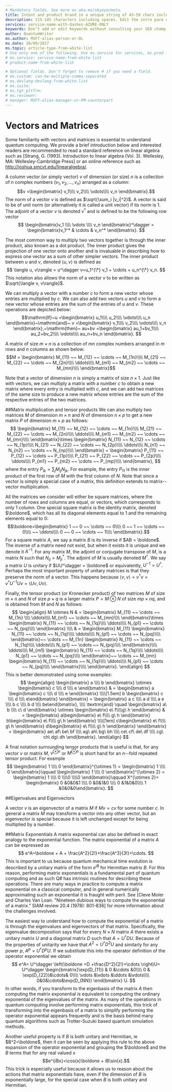 ```yaml
---
# Mandatory fields. See more on aka.ms/skyeye/meta.
title: Intent and product brand in a unique string of 43-59 chars including spaces | Microsoft Docs 
description: 115-145 characters including spaces. Edit the intro para describing article intent to fit here. This abstract displays in the search result.
services: service-name-with-dashes-AZURE-ONLY 
keywords: Don’t add or edit keywords without consulting your SEO champ.
author: QuantumWriter
ms.author: MSFT-alias-person-or-DL
ms.date: 10/09/2017
ms.topic: article-type-from-white-list
# Use only one of the following. Use ms.service for services, ms.prod for on-prem. Remove the # before the relevant field.
# ms.service: service-name-from-white-list
# product-name-from-white-list

# Optional fields. Don't forget to remove # if you need a field.
# ms.custom: can-be-multiple-comma-separated
# ms.devlang:devlang-from-white-list
# ms.suite: 
# ms.tgt_pltfrm:
# ms.reviewer:
# manager: MSFT-alias-manager-or-PM-counterpart
---
```


# Vectors and Matrices

Some familiarity with vectors and matrices is essential to understand quantum computing. We provide a brief introduction below and interested readers are recommended to read a standard reference on linear algebra such as [Strang, G. (1993). Introduction to linear algebra (Vol. 3). Wellesley, MA: Wellesley-Cambridge Press] or an online reference such as http://joshua.smcvt.edu/linearalgebra/.

A column vector (or simply vector) $v$ of dimension (or size) $n$ is a collection of $n$ complex numbers $(v_1,v_2,
\ldots,v_n)$ arranged as a column:
$$v =\begin{bmatrix}
v_1\\\\
v_2\\\\
\vdots\\\\
v_n
\end{bmatrix}.$$
The norm of a vector $v$ is defined as $\sqrt{\sum_i |v_i|^2}$. A vector is said to be of unit norm (or alternatively it is called a unit vector) if its norm is $1$. The adjoint of a vector $v$ is denoted $v^\dagger$ and is defined to be the following row vector
$$
\begin{bmatrix}v_1 \\\\ \vdots \\\\ v_n \end{bmatrix}^\dagger = \begin{bmatrix}v_1^* & \cdots & v_n^* \end{bmatrix}.
$$

The most common way to multiply two vectors together is through the inner product, also known as a dot product.  The inner product gives the projection of one vector onto another and is invaluable in describing how to express one vector as a sum of other simpler vectors.  The inner product between $u$ and $v$, denoted $\left\langle u, v\right\rangle$ is defined as
$$
\langle u, v\rangle = u^\dagger v=u_1^{\*} v_1 + \cdots + u_n^{\*} v_n.
$$
This notation also allows the norm of a vector $v$ to be written as $\sqrt{\langle v, v\rangle}$.

We can multiply a vector with a number $c$ to form a new vector whose entries are multiplied by $c$. We can also add two vectors $u$ and $v$ to form a new vector whose entries are the sum of the entries of $u$ and $v$. These operations are depicted below:
$$\mathrm{If}~u =\begin{bmatrix}
u_1\\\\
u_2\\\\
\vdots\\\\
u_n
\end{bmatrix}~\mathrm{and}~
v =\begin{bmatrix}
	v_1\\\\
	v_2\\\\
	\vdots\\\\
	v_n
\end{bmatrix},~\mathrm{then}~
au+bv =\begin{bmatrix}
au_1+bv_1\\\\
au_2+bv_2\\\\
\vdots\\\\
au_n+bv_n
\end{bmatrix}.
$$

A matrix of size $m \times n$ is a collection of $mn$ complex numbers arranged in $m$ rows and $n$ columns as shown below:
$$M = 
\begin{bmatrix}
M_{11} ~~ M_{12} ~~ \cdots ~~ M_{1n}\\\\
M_{21} ~~ M_{22} ~~ \cdots ~~ M_{2n}\\\\
\ddots\\\\
M_{m1} ~~ M_{m2} ~~ \cdots ~~ M_{mn}\\\\
\end{bmatrix}$$

Note that a vector of dimension $n$ is simply a matrix of size $n \times 1$. Just like with vectors, we can multiply a matrix with a number $c$ to obtain a new matrix where every entry is multiplied with $c$, and we can add two matrices of the same size to produce a new matrix whose entries are the sum of the respective entries of the two matrices. 

##Matrix multiplication and tensor products
We can also multiply two matrices $M$ of dimension $m\times n$ and $N$ of dimension $n \times p$ to get a new matrix $P$ of dimension $m \times p$ as follows:
$$
\begin{bmatrix}
	M_{11} ~~ M_{12} ~~ \cdots ~~ M_{1n}\\\\
	M_{21} ~~ M_{22} ~~ \cdots ~~ M_{2n}\\\\
	\ddots\\\\
	M_{m1} ~~ M_{m2} ~~ \cdots ~~ M_{mn}\\\\
\end{bmatrix}\times
\begin{bmatrix}
N_{11} ~~ N_{12} ~~ \cdots ~~ N_{1p}\\\\
N_{21} ~~ N_{22} ~~ \cdots ~~ N_{2p}\\\\
\ddots\\\\
N_{n1} ~~ N_{n2} ~~ \cdots ~~ N_{np}\\\\
\end{bmatrix} =
\begin{bmatrix}
P_{11} ~~ P_{12} ~~ \cdots ~~ P_{1p}\\\\
P_{21} ~~ P_{22} ~~ \cdots ~~ P_{2p}\\\\
\ddots\\\\
P_{m1} ~~ P_{m2} ~~ \cdots ~~ P_{mp}\\\\
\end{bmatrix},
$$
where the entry $P_{ik} = \sum_j M_{ij}N_{jk}$. For example, the entry $P_{11}$ is the inner product of the first row of $M$ with the first column of $N$. Note that since a vector is simply a special case of a matrix, this definition extends to matrix--vector multiplication. 

All the matrices we consider will either be square matrices, where the number of rows and columns are equal, or vectors, which corresponds to only $1$ column. One special square matrix is the identity matrix, denoted $\boldone$, which has all its diagonal elements equal to $1$ and the remaining elements equal to $0$:
$$\boldone=\begin{bmatrix}
1 ~~ 0 ~~ \cdots ~~ 0\\\\
0 ~~ 1 ~~ \cdots ~~ 0\\\\
~~ \ddots\\\\
0 ~~ 0 ~~ \cdots ~~ 1\\\\
\end{bmatrix}.$$
For a square matrix $A$, we say a matrix $B$ is its inverse if $AB = \boldone$. The inverse of a matrix need not exist, but when it exists it is unique and we denote it $A^{-1}$. For any matrix $M$, the adjoint or conjugate transpose of $M$, is a matrix $N$ such that $N_{ij} = M^*_{ji}$. The adjoint of $M$ is usually denoted $M^\dagger$. We say a matrix $U$ is unitary if $UU^\dagger = \boldone$ or equivalently, $U^{-1} = U^\dagger$.  Perhaps the most important property of unitary matrices is that they preserve the norm of a vector.  This happens because $\langle v,v \rangle=v^\dagger v = v^\dagger U^{-1} U v = \langle U v, U v\rangle$.  



Finally, the tensor product (or Kronecker product) of two matrices $M$ of size $m\times n$ and $N$ of size $p \times q$ is a larger matrix $P=M\otimes N$ of size $mp \times nq$, and is obtained from $M$ and $N$ as follows:
$$
\begin{align}
	M \otimes N & =
	\begin{bmatrix}
		M_{11} ~~ \cdots ~~ M_{1n} \\\\
		\ddots\\\\
		M_{m1}  ~~ \cdots ~~ M_{mn}\\\\
	\end{bmatrix}\times
	\begin{bmatrix}
		N_{11}  ~~ \cdots ~~ N_{1q}\\\\
		\ddots\\\\
		N_{p1} ~~ \cdots ~~ N_{pq}\\\\
	\end{bmatrix} \\\\
	& =
	\begin{bmatrix}
		M_{11} \begin{bmatrix} N_{11}  ~~ \cdots ~~ N_{1q}\\\\ \ddots\\\\ N_{p1} ~~ \cdots ~~ N_{pq}\\\\ \end{bmatrix}~~ \cdots ~~ 
		M_{1n} \begin{bmatrix} N_{11}  ~~ \cdots ~~ N_{1q}\\\\ \ddots\\\\ N_{p1} ~~ \cdots ~~ N_{pq}\\\\ \end{bmatrix}\\\\
		\ddots\\\\
		M_{m1} \begin{bmatrix} N_{11}  ~~ \cdots ~~ N_{1q}\\\\ \ddots\\\\ N_{p1} ~~ \cdots ~~ N_{pq}\\\\ \end{bmatrix}~~ \cdots ~~ 
		M_{mn} \begin{bmatrix} N_{11}  ~~ \cdots ~~ N_{1q}\\\\ \ddots\\\\ N_{p1} ~~ \cdots ~~ N_{pq}\\\\ \end{bmatrix}\\\\
	\end{bmatrix}.
\end{align}
$$
This is better demonstrated using some examples:
$$
\begin{align}
	\begin{bmatrix}
		a \\\\ b  \end{bmatrix} \otimes \begin{bmatrix} c \\\\ d \\\\ e
	\end{bmatrix} & =
	\begin{bmatrix}
		a \begin{bmatrix} c \\\\ d \\\\ e \end{bmatrix}
		\\\\[1.5em]
		b \begin{bmatrix} c \\\\ d \\\\ e\end{bmatrix}
	\end{bmatrix}
	= \begin{bmatrix} a c \\\\ a d \\\\ a e \\\\ b c \\\\ b d \\\\ be\end{bmatrix}, \\\\
	\textrm{and} \quad 
	\begin{bmatrix}
		a\ b \\\\ c\ d
	\end{bmatrix}
	\otimes 
	\begin{bmatrix}
		e\ f\\\\g\ h
	\end{bmatrix}
	& =
	\begin{bmatrix}
	a\begin{bmatrix}
	e\ f\\\\ g\ h
	\end{bmatrix}
	b\begin{bmatrix}
	e\ f\\\\ g\ h
	\end{bmatrix}
	\\\\[1em]
	c\begin{bmatrix}
	e\ f\\\\ g\ h
	\end{bmatrix}
	d\begin{bmatrix}
	e\ f\\\\ g\ h
	\end{bmatrix}
	\end{bmatrix}
	=
	\begin{bmatrix}
	ae\ af\ be\ bf \\\\
	ag\ ah\ bg\ bh \\\\
	ce\ cf\ de\ df \\\\
	cg\ ch\ dg\ dh
	\end{bmatrix}.
\end{align}
$$

A final notation surrounding tensor products that is useful is that, for any vector $v$ or matrix $M$, $v^{\otimes n}$ or $M^{\otimes n}$ is short hand for an $n$--fold repeated tensor product.  For example
$$
\begin{bmatrix} 1 \\\\ 0 \end{bmatrix}^{\otimes 1} = \begin{bmatrix} 1 \\\\ 0 \end{bmatrix}\qquad \begin{bmatrix} 1 \\\\ 0 \end{bmatrix}^{\otimes 2} = \begin{bmatrix} 1 \\\\ 0 \\\\0 \\\\0 \end{bmatrix}\qquad X^{\otimes 2}= \begin{bmatrix} 0 &0&0&1 \\\\ 0 &0&1&0 \\\\ 0 &1&0&0\\\\ 1 &0&0&0\end{bmatrix}.
$$

##Eigenvalues and Eigenvectors

A vector $v$ is an eigenvector of a matrix $M$ if $Mv = cv$ for some number $c$. In general a matrix $M$ may transform a vector into any other vector, but an eigenvector is special because it is left unchanged except for being multiplied by a number.

##Matrix Exponentials
A matrix exponential can also be defined in exact analogy to the exponential function.  The matrix exponential of a matrix $A$ can be expressed as
$$
e^A=\boldone + A + \frac{A^2}{2!}+\frac{A^3}{3!}+\cdots.
$$
This is important to us because quantum mechanical time evolution is described by a unitary matrix of the form $e^{iB}$ for Hermitian matrix $B$.  For this reason, performing matrix exponentials is a fundamental part of quantum computing and as such Q# has intrinsic routines for describing these operations.
There are many ways in practice to compute a matrix exponential on a classical computer, and in general numerically approximating such an exponential it is fraught with peril.  See [Cleve Moler and Charles Van Loan. "Nineteen dubious ways to compute the exponential of a matrix." SIAM review 20.4 (1978): 801-836] for more information about the challenges involved.  

The easiest way to understand how to compute the exponential of a matrix is through the eigenvalues and eigenvectors of that matrix.  Specifically, the eigenvalue decomposition says that for every $N\times N$ matrix $A$ there exists a unitary matrix $U$ and a diagonal matrix $D$ such that $A=U^\dagger D U$.  Because of the properties of unitarity we have that $A^2 = U^\dagger D^2 U$ and similarly for any power $p$, $A^p = U^\dagger D^p U$.  If we substitute this into the operator definition of the operator exponential we obtain
$$
e^A= U^\dagger \left(\boldone +D +\frac{D^2}{2!}+\cdots \right)U= U^\dagger \begin{bmatrix}\exp(D_{11}) & 0 &\cdots &0\\\\ 0 & \exp(D_{22})&\cdots& 0\\\\ \vdots &\vdots &\ddots &\vdots\\\\ 0&0&\cdots&\exp(D_{NN}) \end{bmatrix} U.
$$
In other words, if you transform to the eigenbasis of the matrix $A$ then computing the matrix exponential is equivalent to computing the ordinary exponential of the eigenvalues of the matrix.  As many of the operations in quantum computing involve performing matrix exponentials, this trick of transforming into the eigenbasis of a matrix to simplify performing the operator exponential appears frequently and is the basis behind many quantum algorithms such as Trotter-Suzuki based quantum simulation methods.

Another useful property is if $B$ is both unitary and Hermitian, ie $B^2=\boldone$, then it can be seen by applying this rule to the above expansion of the operator exponential and grouping the $\boldone$ and the $B$ terms that for any real valued $x$
$$e^{iBx}=\cos(x)\boldone + iB\sin(x).$$
This trick is especially useful because it allows us to reason about the actions that matrix exponentials have, even if the dimension of $B$ is exponentially large, for the special case when $B$ is both unitary and Hermitian. 